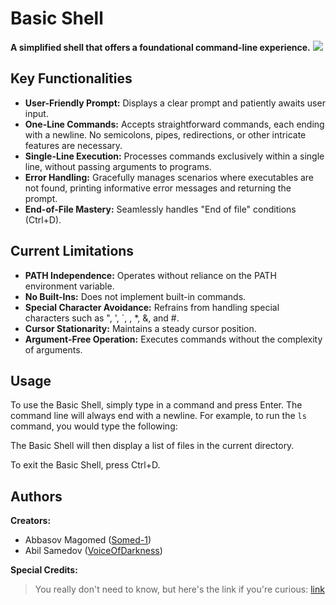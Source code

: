 # Basic Shell

**A simplified shell that offers a foundational command-line experience.**
![](https://github.com/VoiceOfDarkness/holbertonschool-simple_shell/blob/main/rz8a1F.gif)

## Key Functionalities

* **User-Friendly Prompt:** Displays a clear prompt and patiently awaits user input.
* **One-Line Commands:** Accepts straightforward commands, each ending with a newline. No semicolons, pipes, redirections, or other intricate features are necessary.
* **Single-Line Execution:** Processes commands exclusively within a single line, without passing arguments to programs.
* **Error Handling:** Gracefully manages scenarios where executables are not found, printing informative error messages and returning the prompt.
* **End-of-File Mastery:** Seamlessly handles "End of file" conditions (Ctrl+D).

## Current Limitations

* **PATH Independence:** Operates without reliance on the PATH environment variable.
* **No Built-Ins:** Does not implement built-in commands.
* **Special Character Avoidance:** Refrains from handling special characters such as ", ', `, \, *, &, and #.
* **Cursor Stationarity:** Maintains a steady cursor position.
* **Argument-Free Operation:** Executes commands without the complexity of arguments.

## Usage

To use the Basic Shell, simply type in a command and press Enter. The command line will always end with a newline. For example, to run the `ls` command, you would type the following:

The Basic Shell will then display a list of files in the current directory.

To exit the Basic Shell, press Ctrl+D.

## Authors

**Creators:**

* Abbasov Magomed ([Somed-1](https://github.com/somed-1/))
* Abil Samedov ([VoiceOfDarkness](https://github.com/VoiceOfDarkness/))

**Special Credits:**

> You really don't need to know, but here's the link if you're curious: [link](https://www.youtube.com/watch?v=hvL1339luv0)
